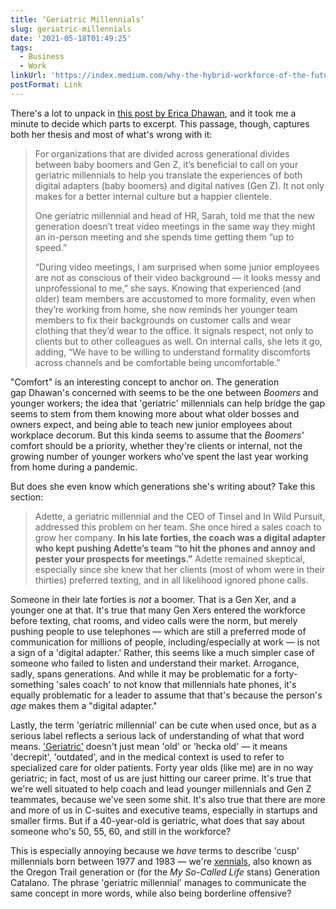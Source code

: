 ```yaml
---
title: ‘Geriatric Millennials’
slug: geriatric-millennials
date: '2021-05-18T01:49:25'
tags:
  - Business
  - Work
linkUrl: 'https://index.medium.com/why-the-hybrid-workforce-of-the-future-depends-on-the-geriatric-millennial-6f9ff4de1d23'
postFormat: Link
---
```

There's a lot to unpack in [this post by Erica Dhawan](https://index.medium.com/why-the-hybrid-workforce-of-the-future-depends-on-the-geriatric-millennial-6f9ff4de1d23), and it took me a minute to decide which parts to excerpt. This passage, though, captures both her thesis and most of what's wrong with it:

> For organizations that are divided across generational divides between baby boomers and Gen Z, it’s beneficial to call on your geriatric millennials to help you translate the experiences of both digital adapters (baby boomers) and digital natives (Gen Z). It not only makes for a better internal culture but a happier clientele.
> 
> One geriatric millennial and head of HR, Sarah, told me that the new generation doesn’t treat video meetings in the same way they might an in-person meeting and she spends time getting them “up to speed.”
> 
> “During video meetings, I am surprised when some junior employees are not as conscious of their video background — it looks messy and unprofessional to me,” she says. Knowing that experienced (and older) team members are accustomed to more formality, even when they’re working from home, she now reminds her younger team members to fix their backgrounds on customer calls and wear clothing that they’d wear to the office. It signals respect, not only to clients but to other colleagues as well. On internal calls, she lets it go, adding, “We have to be willing to understand formality discomforts across channels and be comfortable being uncomfortable.”

"Comfort" is an interesting concept to anchor on. The generation gap Dhawan's concerned with seems to be the one between _Boomers_ and younger workers; the idea that 'geriatric' millennials can help bridge the gap seems to stem from them knowing more about what older bosses and owners expect, and being able to teach new junior employees about workplace decorum. But this kinda seems to assume that the _Boomers'_ comfort should be a priority, whether they're clients or internal, not the growing number of younger workers who've spent the last year working from home during a pandemic.

But does she even know which generations she's writing about? Take this section:

> Adette, a geriatric millennial and the CEO of Tinsel and In Wild Pursuit, addressed this problem on her team. She once hired a sales coach to grow her company. **In his late forties, the coach was a digital adapter who kept pushing Adette’s team “to hit the phones and annoy and pester your prospects for meetings.”** Adette remained skeptical, especially since she knew that her clients (most of whom were in their thirties) preferred texting, and in all likelihood ignored phone calls.

Someone in their late forties is _not_ a boomer. That is a Gen Xer, and a younger one at that. It's true that many Gen Xers entered the workforce before texting, chat rooms, and video calls were the norm, but merely pushing people to use telephones — which are still a preferred mode of communication for millions of people, including/especially at work — is not a sign of a 'digital adapter.' Rather, this seems like a much simpler case of someone who failed to listen and understand their market. Arrogance, sadly, spans generations. And while it may be problematic for a forty-something 'sales coach' to not know that millennials hate phones, it's equally problematic for a leader to assume that that's because the person's _age_ makes them a "digital adapter."

Lastly, the term 'geriatric millennial' can be cute when used once, but as a serious label reflects a serious lack of understanding of what that word means. ['Geriatric'](https://www.lexico.com/en/definition/geriatric) doesn't just mean 'old' or 'hecka old' — it means 'decrepit', 'outdated', and in the medical context is used to refer to specialized care for older patients. Forty year olds (like me) are in no way geriatric; in fact, most of us are just hitting our career prime. It's true that we're well situated to help coach and lead younger millennials and Gen Z teammates, because we've seen some shit. It's also true that there are more and more of us in C-suites and executive teams, especially in startups and smaller firms. But if a 40-year-old is geriatric, what does that say about someone who's 50, 55, 60, and still in the workforce?

This is especially annoying because we _have_ terms to describe 'cusp' millennials born between 1977 and 1983 — we're [xennials](https://en.wikipedia.org/wiki/Xennials), also known as the Oregon Trail generation or (for the _My So-Called Life_ stans) Generation Catalano. The phrase 'geriatric millennial' manages to communicate the same concept in more words, while also being borderline offensive?
